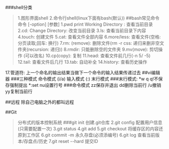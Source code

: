 ###shell分类
>1.图形界面shell
>2.命令行shell(linux下面有bash(默认))
##bash常见命令
命令 [-option] [参数]
1.pwd  print Working Directory : 查看当前目录
2.cd: Change Directory: 改变当前目录
3.ls: 查看当前目录下内容
4.touch: 创建文件
5.cat: 查看文件全部内容
6.more/less: 查看文件(空格: 分页读取;回车: 换行)
7.rm: (remove): 删除文件(rm -r css: 递归来删非空文件夹(recursion: 递归))
8.rmdir: 只能删除空的文件夹
9.mv(move): 剪切操作 (可以改名)
10.cp(copy): 复制
11.head: 查看文件前几行(-n 5/ -5)
12.tail: 查看文件后几行
13.tab: 自动补全
14.history: 查看历史操作

17.管道符: 上一个命名的输出结果当做下一个命令的输入结果传递过去
##vi编辑器
###三种模式
命令模式 (i/a) 输入模式 (:) 末行模式
###末行模式:
*w  q  q!不保存强制提出
*:set nu设置行号
###命令模式
zz保存并退出
dd删除当前行
/u撤销
yy复制当前行

##远程
除自己电脑之外的都叫远程

##Git
>分布式的版本控制系统
###git init 创建.git仓库
>2.git config 配置用户信息(只需要配置一次)
>3.git status
>4.git add
>5.git checkout 将缓存区的内容还原到工作区
>6.git commit -m  永久存盘(必须添编号)
>6.git log 查看当前版本/存盘点/历史
>7.git reset --hard 提交ID









